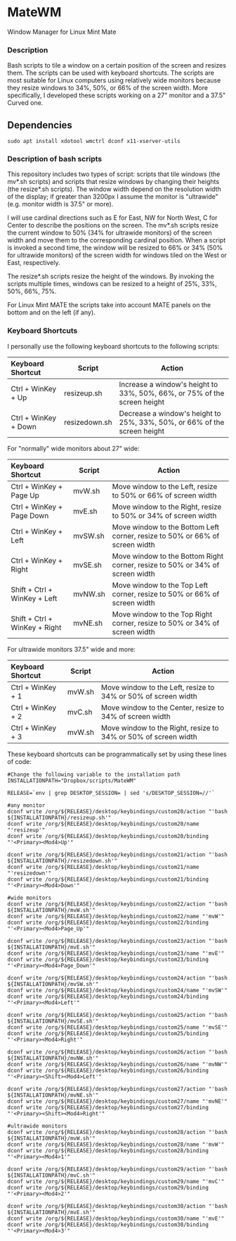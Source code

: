 # MateWM
Window Manager for Linux Mint Mate

### Description
Bash scripts to tile a window on a certain position of the screen and resizes them. The scripts can be used with keyboard shortcuts. The scripts are most suitable for Linux computers using relatively wide monitors because they resize windows to 34%, 50%, or 66% of the screen width. More specifically, I developed these scripts working on a 27" monitor and a 37.5" Curved one.

## Dependencies
```sudo apt install xdotool wmctrl dconf x11-xserver-utils```

### Description of bash scripts 
This repository includes two types of script: scripts that tile windows (the mv\*.sh scripts) and scripts that resize windows by changing their heights (the resize\*.sh scripts). The window width depend on the resolution width of the display; if greater than 3200px I assume the monitor is "ultrawide" (e.g. monitor width is 37.5" or more). 

I will use cardinal directions such as E for East, NW for North West, C for Center to describe the positions on the screen. The mv\*.sh scripts resize the current window to 50% (34% for ultrawide monitors) of the screen width and move them to the corresponding cardinal position. When a script is invoked a second time, the window will be resized to 66% or 34% (50% for ultrawide monitors) of the screen width for windows tiled on the West or East, respectively. 

The resize\*.sh scripts resize the height of the windows. By invoking the scripts multiple times, windows can be resized to a height of 25%, 33%, 50%, 66%, 75%.

For Linux Mint MATE the scripts take into account MATE panels on the bottom and on the left (if any). 

### Keyboard Shortcuts
I personally use the following keyboard shortcuts to the following scripts: 

| Keyboard Shortcut | Script | Action |
| :-------- | -------- | -------|
| Ctrl + WinKey + Up | resizeup.sh | Increase a window's height to 33%, 50%, 66%, or 75% of the screen height |
| Ctrl + WinKey + Down | resizedown.sh | Decrease a window's height to 25%, 33%, 50%, or 66% of the screen height |

For "normally" wide monitors about 27" wide:

| Keyboard Shortcut | Script | Action |
| :-------- | -------- | -------|
| Ctrl + WinKey + Page Up | mvW.sh | Move window to the Left, resize to 50% or 66% of screen width |
| Ctrl + WinKey + Page Down | mvE.sh | Move window to the Right, resize to 50% or 34% of screen width |
| Ctrl + WinKey + Left | mvSW.sh | Move window to the Bottom Left corner, resize to 50% or 66% of screen width |
| Ctrl + WinKey + Right | mvSE.sh | Move window to the Bottom Right corner, resize to 50% or 34% of screen width |
| Shift + Ctrl + WinKey + Left | mvNW.sh | Move window to the Top Left corner, resize to 50% or 66% of screen width |
| Shift + Ctrl + WinKey + Right | mvNE.sh | Move window to the Top Right corner, resize to 50% or 34% of screen width |

For ultrawide monitors 37.5" wide and more: 

| Keyboard Shortcut | Script | Action |
| :-------- | -------- | -------|
| Ctrl + WinKey + 1 | mvW.sh | Move window to the Left, resize to 34% or 50% of screen width |
| Ctrl + WinKey + 2 | mvC.sh | Move window to the Center, resize to 34% of screen width |
| Ctrl + WinKey + 3 | mvW.sh | Move window to the Right, resize to 34% or 50% of screen width |

These keyboard shortcuts can be programmatically set by using these lines of code: 

```
#Change the following variable to the installation path
INSTALLATIONPATH="Dropbox/scripts/MateWM"

RELEASE=`env | grep DESKTOP_SESSION= | sed 's/DESKTOP_SESSION=//'`

#any monitor
dconf write /org/${RELEASE}/desktop/keybindings/custom20/action "'bash ${INSTALLATIONPATH}/resizeup.sh'"
dconf write /org/${RELEASE}/desktop/keybindings/custom20/name "'resizeup'"
dconf write /org/${RELEASE}/desktop/keybindings/custom20/binding "'<Primary><Mod4>Up'"

dconf write /org/${RELEASE}/desktop/keybindings/custom21/action "'bash ${INSTALLATIONPATH}/resizedown.sh'"
dconf write /org/${RELEASE}/desktop/keybindings/custom21/name "'resizedown'"
dconf write /org/${RELEASE}/desktop/keybindings/custom21/binding "'<Primary><Mod4>Down'"

#wide monitors
dconf write /org/${RELEASE}/desktop/keybindings/custom22/action "'bash ${INSTALLATIONPATH}/mvW.sh'"
dconf write /org/${RELEASE}/desktop/keybindings/custom22/name "'mvW'"
dconf write /org/${RELEASE}/desktop/keybindings/custom22/binding "'<Primary><Mod4>Page_Up'"

dconf write /org/${RELEASE}/desktop/keybindings/custom23/action "'bash ${INSTALLATIONPATH}/mvE.sh'"
dconf write /org/${RELEASE}/desktop/keybindings/custom23/name "'mvE'"
dconf write /org/${RELEASE}/desktop/keybindings/custom23/binding "'<Primary><Mod4>Page_Down'"

dconf write /org/${RELEASE}/desktop/keybindings/custom24/action "'bash ${INSTALLATIONPATH}/mvSW.sh'"
dconf write /org/${RELEASE}/desktop/keybindings/custom24/name "'mvSW'"
dconf write /org/${RELEASE}/desktop/keybindings/custom24/binding "'<Primary><Mod4>Left'"

dconf write /org/${RELEASE}/desktop/keybindings/custom25/action "'bash ${INSTALLATIONPATH}/mvSE.sh'"
dconf write /org/${RELEASE}/desktop/keybindings/custom25/name "'mvSE'"
dconf write /org/${RELEASE}/desktop/keybindings/custom25/binding "'<Primary><Mod4>Right'"

dconf write /org/${RELEASE}/desktop/keybindings/custom26/action "'bash ${INSTALLATIONPATH}/mvNW.sh'"
dconf write /org/${RELEASE}/desktop/keybindings/custom26/name "'mvNW'"
dconf write /org/${RELEASE}/desktop/keybindings/custom26/binding "'<Primary><Shift><Mod4>Left'"

dconf write /org/${RELEASE}/desktop/keybindings/custom27/action "'bash ${INSTALLATIONPATH}/mvNE.sh'"
dconf write /org/${RELEASE}/desktop/keybindings/custom27/name "'mvNE'"
dconf write /org/${RELEASE}/desktop/keybindings/custom27/binding "'<Primary><Shift><Mod4>Right'"

#ultrawide monitors
dconf write /org/${RELEASE}/desktop/keybindings/custom28/action "'bash ${INSTALLATIONPATH}/mvW.sh'"
dconf write /org/${RELEASE}/desktop/keybindings/custom28/name "'mvW'"
dconf write /org/${RELEASE}/desktop/keybindings/custom28/binding "'<Primary><Mod4>1'"

dconf write /org/${RELEASE}/desktop/keybindings/custom29/action "'bash ${INSTALLATIONPATH}/mvC.sh'"
dconf write /org/${RELEASE}/desktop/keybindings/custom29/name "'mvC'"
dconf write /org/${RELEASE}/desktop/keybindings/custom29/binding "'<Primary><Mod4>2'"

dconf write /org/${RELEASE}/desktop/keybindings/custom30/action "'bash ${INSTALLATIONPATH}/mvE.sh'"
dconf write /org/${RELEASE}/desktop/keybindings/custom30/name "'mvE'"
dconf write /org/${RELEASE}/desktop/keybindings/custom30/binding "'<Primary><Mod4>3'"
```